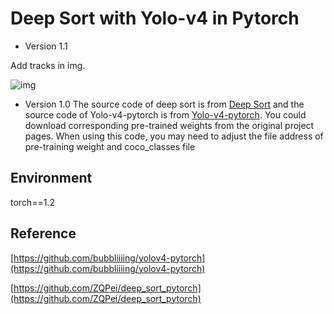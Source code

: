 # Deep Sort with Yolo-v4 in Pytorch

- Version 1.1

Add tracks in img.

![img](https://github.com/deyiwang89/pytorch-yolov4-deepsort/tree/main/img/result.png)

- Version 1.0
The source code of deep sort is from [Deep Sort](https://github.com/ZQPei/deep_sort_pytorch) and the source code of Yolo-v4-pytorch is from [Yolo-v4-pytorch](https://github.com/bubbliiiing/yolov4-pytorch). You could download corresponding pre-trained weights from the original project pages. 
When using this code, you may need to adjust the file address of pre-training weight and coco_classes file

## Environment

torch==1.2

## Reference

[https://github.com/bubbliiiing/yolov4-pytorch](https://github.com/bubbliiiing/yolov4-pytorch)

[https://github.com/ZQPei/deep_sort_pytorch](https://github.com/ZQPei/deep_sort_pytorch)

